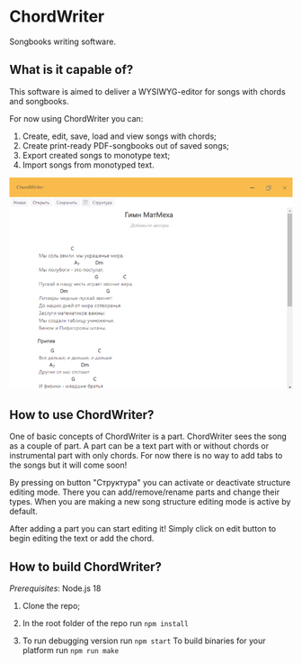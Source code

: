 # ChordWriter

Songbooks writing software.

## What is it capable of?

This software is aimed to deliver a WYSIWYG-editor for songs with chords and songbooks.

For now using ChordWriter you can:

1. Create, edit, save, load and view songs with chords;
2. Create print-ready PDF-songbooks out of saved songs;
3. Export created songs to monotype text;
4. Import songs from monotyped text.

![Specification example](images/interface.png)

## How to use ChordWriter?

One of basic сoncepts of ChordWriter is a part. ChordWriter sees the song as a couple of part. A part can be a text part with or without chords or instrumental part with only chords.
For now there is no way to add tabs to the songs but it will come soon!

By pressing on button "Структура" you can activate or deactivate structure editing mode. There you can add/remove/rename parts and change their types.
When you are making a new song structure editing mode is active by default.

After adding a part you can start editing it!
Simply click on edit button to begin editing the text or add the chord.

## How to build ChordWriter?

_Prerequisites_: Node.js 18

1. Clone the repo;

2. In the root folder of the repo run
   `npm install`

3. To run debugging version run
   `npm start`
   To build binaries for your platform run
   `npm run make`
